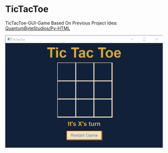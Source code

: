 # TicTacToe
TicTacToe-GUI-Game Based On Previous Project Idea: <a href="https://github.com/QuantumByteStudios/Py-HTML">QuantumByteStudios/Py-HTML</a>

<p align="center">
  <img src="img/runtimeScreenshot.png">
</p>
